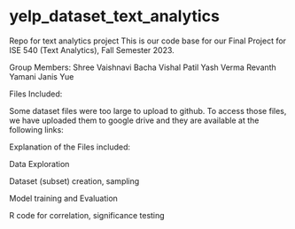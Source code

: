 # yelp_dataset_text_analytics
Repo for text analytics project
This is our code base for our Final Project for ISE 540 (Text Analytics), Fall Semester 2023. 


Group Members: 
Shree Vaishnavi Bacha 
Vishal Patil
Yash Verma
Revanth Yamani
Janis Yue 


Files Included: 




Some dataset files were too large to upload to github. To access those files, we have uploaded them to google drive and they are available at the following links: 





Explanation of the Files included: 

Data Exploration

Dataset (subset) creation, sampling 

Model training and Evaluation

R code for correlation, significance testing 



